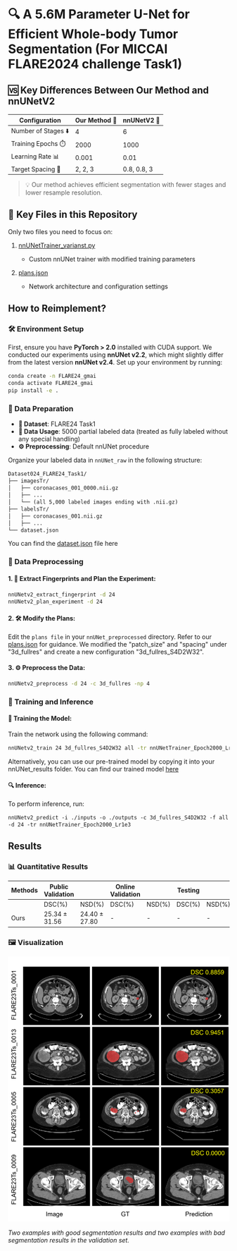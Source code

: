 # 🔍 A 5.6M Parameter U-Net for Efficient Whole-body Tumor Segmentation (For MICCAI FLARE2024 challenge Task1)

## 🆚 Key Differences Between Our Method and nnUNetV2

| Configuration | Our Method 🚀 | nnUNetV2 🗿 |
|---------------|--------------|-------------|
| Number of Stages ⬇️ | 4 | 6 |
| Training Epochs ⏱️ | 2000 | 1000 |
| Learning Rate 📊 | 0.001 | 0.01 |
| Target Spacing 📐 | 2, 2, 3 | 0.8, 0.8, 3 |

> 💡 Our method achieves efficient segmentation with fewer stages and lower resample resolution.

## 📂 Key Files in this Repository

Only two files you need to focus on:

1. [nnUNetTrainer_varianst.py](./nnunetv2/training/nnUNetTrainer/nnUNetTrainer_varianst.py)
   - Custom nnUNet trainer with modified training parameters
   
2. [plans.json](./nnUNet_results/Dataset024_FLARE24_Task1/nnUNetTrainer_Epoch2000_Lr1e3__nnUNetPlans__3d_fullres_S4D2W32/plans.json) 
   - Network architecture and configuration settings

## How to Reimplement?

### 🛠️ Environment Setup
First, ensure you have **PyTorch > 2.0** installed with CUDA support. We conducted our experiments using **nnUNet v2.2**, which might slightly differ from the latest version **nnUNet v2.4**.
Set up your environment by running:
```bash
conda create -n FLARE24_gmai
conda activate FLARE24_gmai
pip install -e .
```

### 📂 Data Preparation

- **📁 Dataset**: FLARE24 Task1
- **🔢 Data Usage**: 5000 partial labeled data (treated as fully labeled without any special handling)
- **⚙️ Preprocessing**: Default nnUNet procedure

Organize your labeled data in ``nnUNet_raw`` in the following structure:
```
Dataset024_FLARE24_Task1/
├── imagesTr/
│   ├── coronacases_001_0000.nii.gz
│   ├── ...
│   └── (all 5,000 labeled images ending with .nii.gz)
├── labelsTr/
│   ├── coronacases_001.nii.gz
│   ├── ...
└── dataset.json
```
You can find the [dataset.json](./nnUNet_results/Dataset024_FLARE24_Task1/nnUNetTrainer_Epoch2000_Lr1e3__nnUNetPlans__3d_fullres_S4D2W32/dataset.json) file here

### 📝 Data Preprocessing
#### 1. 🧬 Extract Fingerprints and Plan the Experiment:
```bash
nnUNetv2_extract_fingerprint -d 24
nnUNetv2_plan_experiment -d 24
```
#### 2. 🛠️ Modify the Plans:
Edit the ``plans file`` in your ``nnUNet_preprocessed`` directory. Refer to our [plans.json](./nnUNet_results/Dataset024_FLARE24_Task1/nnUNetTrainer_Epoch2000_Lr1e3__nnUNetPlans__3d_fullres_S4D2W32/plans.json) for guidance. We modified the "patch_size" and "spacing" under "3d_fullres" and create a new configuration "3d_fullres_S4D2W32".
#### 3. ⚙️ Preprocess the Data:
```bash
nnUNetv2_preprocess -d 24 -c 3d_fullres -np 4
```

### 🚀 Training and Inference
#### 🔧 Training the Model:
Train the network using the following command:
```bash
nnUNetv2_train 24 3d_fullres_S4D2W32 all -tr nnUNetTrainer_Epoch2000_Lr1e3
```
Alternatively, you can use our pre-trained model by copying it into your nnUNet_results folder. You can find our trained model [here](./nnUNet_results/Dataset024_FLARE24_Task1) 
#### 🔍 Inference:
To perform inference, run:
```
nnUNetv2_predict -i ./inputs -o ./outputs -c 3d_fullres_S4D2W32 -f all -d 24 -tr nnUNetTrainer_Epoch2000_Lr1e3
```

## Results

### 📊 Quantitative Results

| Methods | Public Validation |  | Online Validation |  | Testing |  |
|---------|------------------|--|------------------|--|---------|--|
|         | DSC(%) | NSD(%) | DSC(%) | NSD(%) | DSC(%) | NSD(%) |
| Ours    | 25.34 ± 31.56 | 24.40 ± 27.80 | - | - | - | - |

### 🖼️ Visualization

<img src="imgs/flare23-results.png" width="600"/>

*Two examples with good segmentation results and two examples with bad segmentation results in the validation set.*